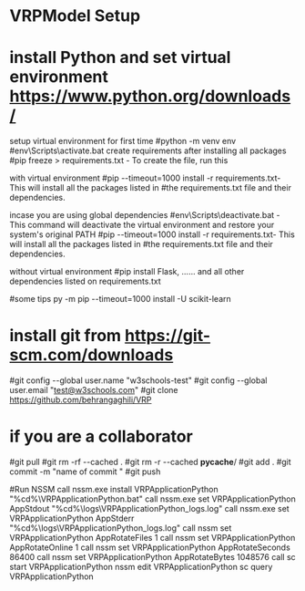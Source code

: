 # VRPModel Setup 

# install Python and set virtual environment https://www.python.org/downloads/

setup virtual environment for first time 
#python -m venv env
#env\Scripts\activate.bat
create requirements after installing all packages 
#pip freeze > requirements.txt - To create the file, run this

with virtual environment
#pip --timeout=1000 install -r requirements.txt- This will install all the packages listed in #the requirements.txt file and their dependencies.

incase you are using global dependencies 
#env\Scripts\deactivate.bat - This command will deactivate the virtual environment and restore your system's original PATH
#pip --timeout=1000 install -r requirements.txt- This will install all the packages listed in #the requirements.txt file and their dependencies.


without virtual environment
#pip install Flask, ...... and all other dependencies listed on requirements.txt

#some tips 
py -m pip --timeout=1000 install -U scikit-learn 

# install git from https://git-scm.com/downloads

#git config --global user.name "w3schools-test"
#git config --global user.email "test@w3schools.com"
#git clone https://github.com/behrangaghili/VRP

# if you are a collaborator

#git pull
#git rm -rf --cached .
#git rm -r --cached __pycache__/
#git add .
#git commit -m "name of commit "
#git push

#Run NSSM
call nssm.exe install VRPApplicationPython "%cd%\VRPApplicationPython.bat"
call nssm.exe set VRPApplicationPython AppStdout "%cd%\logs\VRPApplicationPython_logs.log"
call nssm.exe set VRPApplicationPython AppStderr "%cd%\logs\VRPApplicationPython_logs.log"
call nssm set VRPApplicationPython AppRotateFiles 1
call nssm set VRPApplicationPython AppRotateOnline 1
call nssm set VRPApplicationPython AppRotateSeconds 86400
call nssm set VRPApplicationPython AppRotateBytes 1048576
call sc start VRPApplicationPython
nssm edit  VRPApplicationPython
sc query VRPApplicationPython